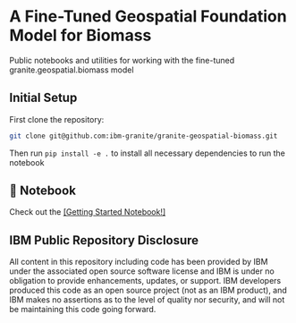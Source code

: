 # A Fine-Tuned Geospatial Foundation Model for Biomass

Public notebooks and utilities for working with the fine-tuned granite.geospatial.biomass model

## Initial Setup

First clone the repository:

```sh
git clone git@github.com:ibm-granite/granite-geospatial-biomass.git
```

Then run `pip install -e .` to install all necessary dependencies to run the notebook

## 📕 Notebook

Check out the [[Getting Started Notebook!]](https://github.com/ibm-granite/granite-geospatial-biomass/blob/main/notebooks/agb_getting_started.ipynb)

## IBM Public Repository Disclosure

All content in this repository including code has been provided by IBM under the associated open source software license and IBM is under no obligation to provide enhancements, updates, or support. IBM developers produced this code as an open source project (not as an IBM product), and IBM makes no assertions as to the level of quality nor security, and will not be maintaining this code going forward.
